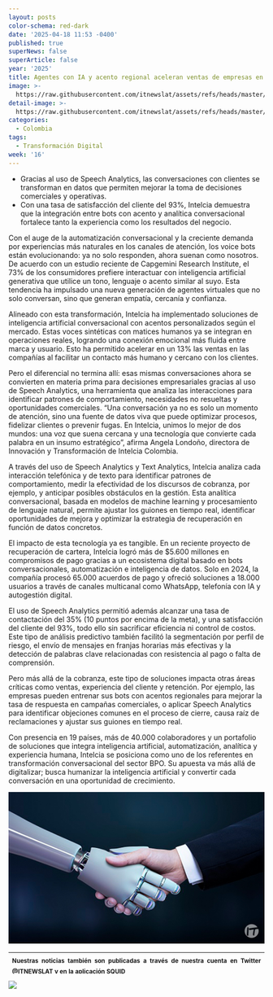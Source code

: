```yaml
---
layout: posts
color-schema: red-dark
date: '2025-04-18 11:53 -0400'
published: true
superNews: false
superArticle: false
year: '2025'
title: Agentes con IA y acento regional aceleran ventas de empresas en un 13%
image: >-
  https://raw.githubusercontent.com/itnewslat/assets/refs/heads/master/img/540x320/CheckHand-IA-p.jpg
detail-image: >-
  https://raw.githubusercontent.com/itnewslat/assets/refs/heads/master/img/1024x680/CheckHand-IA-g.jpg
categories:
  - Colombia
tags:
  - Transformación Digital
week: '16'
---
```

- Gracias al uso de Speech Analytics, las conversaciones con clientes se transforman en datos que permiten mejorar la toma de decisiones comerciales y operativas.
- Con una tasa de satisfacción del cliente del 93%, Intelcia demuestra que la integración entre bots con acento y analítica conversacional fortalece tanto la experiencia como los resultados del negocio.

Con el auge de la automatización conversacional y la creciente demanda por experiencias más naturales en los canales de atención, los voice bots están evolucionando: ya no solo responden, ahora suenan como nosotros. De acuerdo con un estudio reciente de Capgemini Research Institute, el 73% de los consumidores prefiere interactuar con inteligencia artificial generativa que utilice un tono, lenguaje o acento similar al suyo. Esta tendencia ha impulsado una nueva generación de agentes virtuales que no solo conversan, sino que generan empatía, cercanía y confianza.

Alineado con esta transformación, Intelcia ha implementado soluciones de inteligencia artificial conversacional con acentos personalizados según el mercado. Estas voces sintéticas con matices humanos ya se integran en operaciones reales, logrando una conexión emocional más fluida entre marca y usuario. Esto ha permitido acelerar en un 13% las ventas en las compañías al facilitar un contacto más humano y cercano con los clientes.

Pero el diferencial no termina allí: esas mismas conversaciones ahora se convierten en materia prima para decisiones empresariales gracias al uso de Speech Analytics, una herramienta que analiza las interacciones para identificar patrones de comportamiento, necesidades no resueltas y oportunidades comerciales.
“Una conversación ya no es solo un momento de atención, sino una fuente de datos viva que puede optimizar procesos, fidelizar clientes o prevenir fugas. En Intelcia, unimos lo mejor de dos mundos: una voz que suena cercana y una tecnología que convierte cada palabra en un insumo estratégico”, afirma Angela Londoño, directora de Innovación y Transformación de Intelcia Colombia.

A través del uso de Speech Analytics y Text Analytics, Intelcia analiza cada interacción telefónica y de texto para identificar patrones de comportamiento, medir la efectividad de los discursos de cobranza, por ejemplo, y anticipar posibles obstáculos en la gestión. Esta analítica conversacional, basada en modelos de machine learning y procesamiento de lenguaje natural, permite ajustar los guiones en tiempo real, identificar oportunidades de mejora y optimizar la estrategia de recuperación en función de datos concretos.

El impacto de esta tecnología ya es tangible. En un reciente proyecto de recuperación de cartera, Intelcia logró más de $5.600 millones en compromisos de pago gracias a un ecosistema digital basado en bots conversacionales, automatización e inteligencia de datos. Solo en 2024, la compañía procesó 65.000 acuerdos de pago y ofreció soluciones a 18.000 usuarios a través de canales multicanal como WhatsApp, telefonía con IA y autogestión digital.

El uso de Speech Analytics permitió además alcanzar una tasa de contactación del 35% (10 puntos por encima de la meta), y una satisfacción del cliente del 93%, todo ello sin sacrificar eficiencia ni control de costos. Este tipo de análisis predictivo también facilitó la segmentación por perfil de riesgo, el envío de mensajes en franjas horarias más efectivas y la detección de palabras clave relacionadas con resistencia al pago o falta de comprensión.

Pero más allá de la cobranza, este tipo de soluciones impacta otras áreas críticas como ventas, experiencia del cliente y retención. Por ejemplo, las empresas pueden entrenar sus bots con acentos regionales para mejorar la tasa de respuesta en campañas comerciales, o aplicar Speech Analytics para identificar objeciones comunes en el proceso de cierre, causa raíz de reclamaciones y ajustar sus guiones en tiempo real.

Con presencia en 19 países, más de 40.000 colaboradores y un portafolio de soluciones que integra inteligencia artificial, automatización, analítica y experiencia humana, Intelcia se posiciona como uno de los referentes en transformación conversacional del sector BPO. Su apuesta va más allá de digitalizar; busca humanizar la inteligencia artificial y convertir cada conversación en una oportunidad de crecimiento. 

![](https://raw.githubusercontent.com/itnewslat/assets/refs/heads/master/img/540x320/CheckHand-IA-p.jpg)

<table style="height: 42px;" width="569">
<tbody>
<tr>
<td style="text-align: justify;"><sub><strong>Nuestras noticias también son publicadas a través de nuestra cuenta en Twitter <a href="https://twitter.com/itnewslat?lang=es">@ITNEWSLAT</a> y en la aplicación <a href="https://squidapp.co/en/">SQUID</a></strong></sub></td>
</tr>
</tbody>
</table>

<img src="https://tracker.metricool.com/c3po.jpg?hash=56f88a41e39ab42c063cc51676587a04"/>